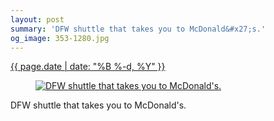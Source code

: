 ```yaml
---
layout: post
summary: 'DFW shuttle that takes you to McDonald&#x27;s.'
og_image: 353-1280.jpg
---
```


<p>
 <time>
  <a href="/353">
   {{ page.date | date: "%B %-d, %Y" }}
  </a>
 </time>
 <a href="/353">
  <figure data-taken="8/13/2014">
   <img alt="DFW shuttle that takes you to McDonald's." sizes="(min-width: 700px) 50vw, calc(100vw - 2rem)" src="{{ site.assets_url }}/353-640.jpg" srcset="{{ site.assets_url }}/353-1280.jpg 1280w, {{ site.assets_url }}/353-960.jpg 960w, {{ site.assets_url }}/353-640.jpg 640w, {{ site.assets_url }}/353-320.jpg 320w"/>
  </figure>
 </a>
 <span>
  DFW shuttle that takes you to McDonald's.
 </span>
</p>
